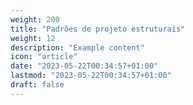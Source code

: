 ```yaml
---
weight: 200
title: "Padrões de projeto estruturais"
weight: 12
description: "Example content"
icon: "article"
date: "2023-05-22T00:34:57+01:00"
lastmod: "2023-05-22T00:34:57+01:00"
draft: false
---
```

